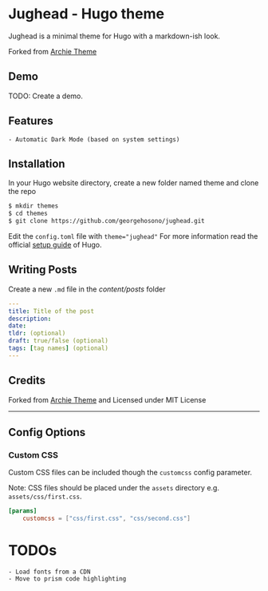 # Jughead - Hugo theme
Jughead is a minimal theme for Hugo with a markdown-ish look.

Forked from [Archie Theme](https://github.com/athul/archie)

## Demo

TODO: Create a demo.

## Features
	- Automatic Dark Mode (based on system settings)

## Installation
In your Hugo website directory, create a new folder named theme and clone the repo
```bash
$ mkdir themes
$ cd themes
$ git clone https://github.com/georgehosono/jughead.git
```
Edit the `config.toml` file with `theme="jughead"`
For more information read the official [setup guide](https://gohugo.io/installation/) of Hugo.

## Writing Posts
Create a new `.md` file in the *content/posts* folder
```yml
---
title: Title of the post
description:
date:
tldr: (optional)
draft: true/false (optional)
tags: [tag names] (optional)
---
```

## Credits
Forked from [Archie Theme](https://github.com/athul/archie) and Licensed under MIT License

----

## Config Options

### Custom CSS
Custom CSS files can be included though the `customcss` config parameter.

Note: CSS files should be placed under the `assets` directory e.g. `assets/css/first.css`.

```toml
[params]
	customcss = ["css/first.css", "css/second.css"]
```

# TODOs
	- Load fonts from a CDN
	- Move to prism code highlighting
